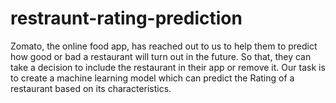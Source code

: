 # restraunt-rating-prediction
Zomato, the online food app, has reached out to us to help them to predict how good or bad a restaurant will turn out in the future. So that, they can take a decision to include the restaurant in their app or remove it. Our task is to create a machine learning model which can predict the Rating of a restaurant based on its characteristics.
